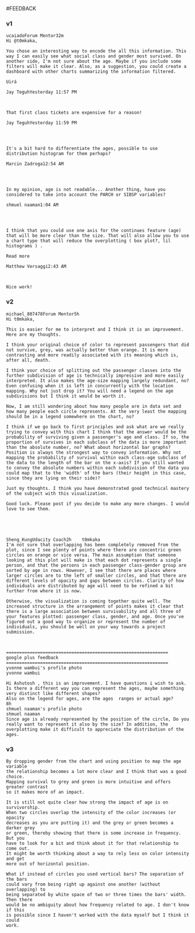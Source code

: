 #FEEDBACK

### v1

	ucaiadoForum Mentor32m
	Hi @t0mkaka,

	You chose an interesting way to encode the all this information. This way I can easily see what social class and gender most survived. On another side, I'm not sure about the age. Maybe if you include some filters will make it clear. Also, as a suggestion, you could create a dashboard with other charts summarizing the information filtered.

	Uirá

	Jay TeguhYesterday 11:57 PM


	 
	That first class tickets are expensive for a reason!﻿

	Jay TeguhYesterday 11:59 PM


	 
	 
	It's a bit hard to differentiate the ages, possible to use distribution histogram for them perhaps?﻿

	Marcin Zadroga12:54 AM


	 
	 
	In my opinion, age is not readable... Another thing, have you considered to take into account the PARCH or SIBSP variables?﻿

	shmuel naaman1:04 AM


	 
	 
	I think that you could use one axis for the continues feature (age) that will be more clear than the size. That will also allow you to use a chart type that will reduce the overplotting ( box plot?, lil histograms ) . 
	﻿
	Read more

	Matthew Versaggi2:43 AM



	Nice work! ﻿


### v2


	michael_807478Forum Mentor5h
	Hi t0mkaka,
	
	This is easier for me to interpret and I think it is an improvement. Here are my thoughts.
	
	I think your original choice of color to represent passengers that did not survive, grey, was actually better than orange. It is more contrasting and more readily associated with its meaning which is, after all, death.
	
	I think your choice of splitting out the passenger classes into the further subdivision of age is technically impressive and more easily interpreted. It also makes the age-size mapping largely redundant, no? Even confusing when it is left in concurrently with the location mapping. Why not just drop it? You will need a legend on the age subdivisions but I think it would be worth it.
	
	Now, I am still wondering about how many people are in data set and how many people each circle represents. At the very least the mapping should be in a legend somewhere on the chart, no?
	
	I think if we go back to first principles and ask what are we really trying to convey with this chart I think that the answer would be the probability of surviving given a passenger's age and class. If so, the proportion of survives in each subclass of the data is more important than the absolute number, no? What about horizontal bar graphs? Position is always the strongest way to convey information. Why not mapping the probability of survival within each class-age subclass of the data to the length of the bar on the x-axis? If you still wanted to convey the absolute numbers within each subdivision of the data you could map that to the 'width' of the bars (their height in this case, since they are lying on their side)?
	
	Just my thoughts. I think you have demonstrated good technical mastery of the subject with this visualization.
	
	Good luck. Please post if you decide to make any more changes. I would love to see them.
	
	
	
	
	
	Sheng_KungUdacity Coach2h    t0mkaka
	I'm not sure that overlapping has been completely removed from the plot, since I see plenty of points where there are concentric green circles on orange or vice versa. The main assumption that someone looking at this plot will make is that each dot represents a single person, and that the persons in each passenger class-gender group are sorted by age in rows. However, I see that there are places where larger circles are to the left of smaller circles, and that there are different levels of opacity and gaps between circles. Clarity of how individuals are distributed by age will need to be refined a bit further from where it is now.
	
	Otherwise, the visualization is coming together quite well. The increased structure in the arrangement of points makes it clear that there is a large association between survivability and all three of your features plotted: passenger class, gender, and age. Once you've figured out a good way to organize or represent the number of individuals, you should be well on your way towards a project submission.
	


	==============================================================
	google plus feedback
	==============================================================
	yvonne wambui's profile photo
	yvonne wambui
	
	Hi Ashutosh , this is an improvement. I have questions i wish to ask.
	Is there a different way you can represent the ages, maybe something very distinct like different shapes? 
	Also on the legend for ages, are the ages  ranges or actual age?
	8h
	shmuel naaman's profile photo
	shmuel naaman
	Since age is already represented by the position of the circle, Do you really want to represent it also by the size? In addition, the overplotting make it difficult to appreciate the distribution of the ages. 


### v3

	By dropping gender from the chart and using position to map the age variable 
	the relationship becomes a lot more clear and I think that was a good choice. 
	Mapping survival to grey and green is more intuitive and offers greater contrast
	so it makes more of an impact.
	
	It is still not quite clear how strong the impact of age is on survivorship.
	When two circles overlap the intensity of the color increases (or opacity
	decreases as you are putting it) and the grey or green becomes a darker grey 
	or green, thereby showing that there is some increase in frequency. But you 
	have to look for a bit and think about it for that relationship to come out. 
	It might be worth thinking about a way to rely less on color intensity and get
	more out of horizontal position.
	
	What if instead of circles you used vertical bars? The separation of the bars
	could vary from being right up against one another (without overlapping) to 
	being separated by white space of two or three times the bars' width. Then there
	would be no ambiguity about how frequency related to age. I don't know if this
	is possible since I haven't worked with the data myself but I think it could
	work.